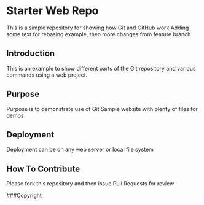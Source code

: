 # Starter Web Repo

This is a simple repository for showing how Git and GitHub work
Adding some text for rebasing example, then more changes from feature branch

## Introduction

This is an example to show different parts of the Git repository and various commands
using a web project.

## Purpose

Purpose is to demonstrate use of Git
Sample website with plenty of files for demos

## Deployment

Deployment can be on any web server or local file system

## How To Contribute

Please fork this repository and then issue Pull Requests for review 

###Copyright